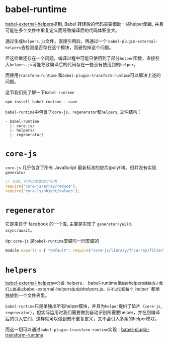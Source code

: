babel-runtime
=====

[babel-external-helpers](./babel-external-helpers.md)提到, Babel 转译后的代码需要借助一些helper函数, 并且可能在多个文件中重复定义而导致编译后的代码体积变大。

通过生成`helpers.js`文件，直接引用后。再通过一个 `babel-plugin-external-helpers`去检测是否存在这个模块，而避免掉这个问题。

但这样做还存在一个问题，编译过程中可能只使用到了部分`helper`函数，直接引入`helpers.js`可能导致编译后的代码存在一些没有使用到的`helper`。

而使用`transform-runtime` 和`babel-plugin-transform-runtime`可以解决上述的问题。

这节我们先了解一下`babel-runtime`

`npm install babel-runtime --save`

`babel-runtime`中包含了`core-js`、`regenerator`和`helpers`, 文件结构：

```
- babel-runtime
  |- core-js/
  |- helpers/
  |- regenerator/
```

# `core-js`

`core-js` 几乎包含了所有 JavaScript 最新标准的垫片(polyfill)。但并没有实现 `generator`

``` js
// 比如，只不过需要单个引用
require('core-js/array/reduce');
require('core-js/object/values');
```

# `regenerator`

它是来自于 facebook 的一个库, 主要是实现了 `generator/yeild`， `async/await`。

tip: `core-js` 是`babel-runtime`安装时一同安装的

``` js
module.exports = { "default": require("core-js/library/fn/array/filter"), __esModule: true };
```

# `helpers`

[babel-external-helpers](./babel-external-helpers.md)`中介绍 `helpers`，
`babel-runtime` 里面的 `helpers` 就相当于我们上面通过 `babel-external-helpers` 生成的 `helpers.js`。只不过它把每个 `helper` 都单独放到一个文件夹里。

`babel-runtime`只是单独出所有helper模块，并且为`helper`提供了垫片（`core-js`, `regenerator`），但实际运用时我们需要做到自动识别所需要helper，并在到编译后的引入它们，这样就可以做到既不重复定义，又不会引入多余的helper模块。

而这一切可以通过`babel-plugin-transform-runtime`实现：[babel-plugin-transform-runtime](./plugins/babel-plugin-transform-runtime.md)
